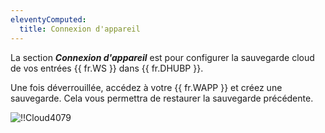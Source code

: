 ```yaml
---
eleventyComputed:
  title: Connexion d'appareil
---
```

La section ***Connexion d'appareil*** est pour configurer la sauvegarde cloud de vos entrées {{ fr.WS }} dans {{ fr.DHUBP }}.  

Une fois déverrouillée, accédez à votre {{ fr.WAPP }} et créez une sauvegarde. Cela vous permettra de restaurer la sauvegarde précédente.  

![!!Cloud4079](https://webdevolutions.azureedge.net/docs/fr/cloud/Cloud4079.png)
